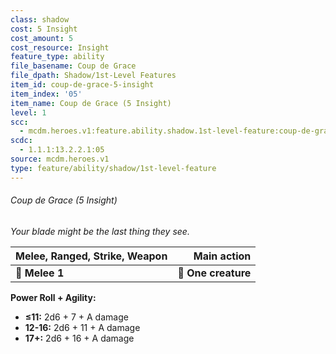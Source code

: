 ```yaml
---
class: shadow
cost: 5 Insight
cost_amount: 5
cost_resource: Insight
feature_type: ability
file_basename: Coup de Grace
file_dpath: Shadow/1st-Level Features
item_id: coup-de-grace-5-insight
item_index: '05'
item_name: Coup de Grace (5 Insight)
level: 1
scc:
  - mcdm.heroes.v1:feature.ability.shadow.1st-level-feature:coup-de-grace-5-insight
scdc:
  - 1.1.1:13.2.2.1:05
source: mcdm.heroes.v1
type: feature/ability/shadow/1st-level-feature
---
```


###### Coup de Grace (5 Insight)

*Your blade might be the last thing they see.*

| **Melee, Ranged, Strike, Weapon** |     **Main action** |
| --------------------------------- | ------------------: |
| **📏 Melee 1**                    | **🎯 One creature** |

**Power Roll + Agility:**

- **≤11:** 2d6 + 7 + A damage
- **12-16:** 2d6 + 11 + A damage
- **17+:** 2d6 + 16 + A damage

